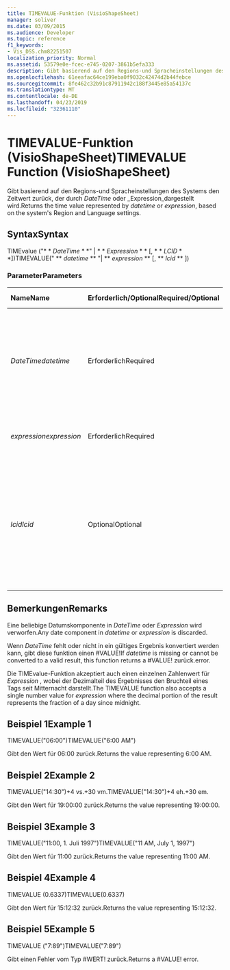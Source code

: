 ```yaml
---
title: TIMEVALUE-Funktion (VisioShapeSheet)
manager: soliver
ms.date: 03/09/2015
ms.audience: Developer
ms.topic: reference
f1_keywords:
- Vis_DSS.chm82251507
localization_priority: Normal
ms.assetid: 53579e0e-fcec-e745-0207-3861b5efa333
description: Gibt basierend auf den Regions-und Spracheinstellungen des Systems den Zeitwert zurück, der durch DateTime oder Expression dargestellt wird.
ms.openlocfilehash: 61eeafac64ce199eba0f9032c42474d2b44febce
ms.sourcegitcommit: 8fe462c32b91c87911942c188f3445e85a54137c
ms.translationtype: MT
ms.contentlocale: de-DE
ms.lasthandoff: 04/23/2019
ms.locfileid: "32361110"
---
```

# <a name="timevalue-function-visioshapesheet"></a><span data-ttu-id="8c060-103">TIMEVALUE-Funktion (VisioShapeSheet)</span><span class="sxs-lookup"><span data-stu-id="8c060-103">TIMEVALUE Function (VisioShapeSheet)</span></span>

<span data-ttu-id="8c060-104">Gibt basierend auf den Regions-und Spracheinstellungen des Systems den Zeitwert zurück, der durch _DateTime_ oder _Expression_dargestellt wird.</span><span class="sxs-lookup"><span data-stu-id="8c060-104">Returns the time value represented by  _datetime_ or  _expression_, based on the system's Region and Language settings.</span></span>
  
## <a name="syntax"></a><span data-ttu-id="8c060-105">Syntax</span><span class="sxs-lookup"><span data-stu-id="8c060-105">Syntax</span></span>

<span data-ttu-id="8c060-106">TIMEvalue ("\* \* *DateTime* \* \*" | \* \* *Expression* \* \* [, \* \* *LCID* \* \*])</span><span class="sxs-lookup"><span data-stu-id="8c060-106">TIMEVALUE(" \*\* *datetime* \*\* "| \*\* *expression* \*\* [, \*\* *lcid* \*\* ])</span></span> 
  
### <a name="parameters"></a><span data-ttu-id="8c060-107">Parameter</span><span class="sxs-lookup"><span data-stu-id="8c060-107">Parameters</span></span>

|<span data-ttu-id="8c060-108">**Name**</span><span class="sxs-lookup"><span data-stu-id="8c060-108">**Name**</span></span>|<span data-ttu-id="8c060-109">**Erforderlich/Optional**</span><span class="sxs-lookup"><span data-stu-id="8c060-109">**Required/Optional**</span></span>|<span data-ttu-id="8c060-110">**Datentyp**</span><span class="sxs-lookup"><span data-stu-id="8c060-110">**Data Type**</span></span>|<span data-ttu-id="8c060-111">**Beschreibung**</span><span class="sxs-lookup"><span data-stu-id="8c060-111">**Description**</span></span>|
|:-----|:-----|:-----|:-----|
| <span data-ttu-id="8c060-112">_DateTime_</span><span class="sxs-lookup"><span data-stu-id="8c060-112">_datetime_</span></span> <br/> |<span data-ttu-id="8c060-113">Erforderlich</span><span class="sxs-lookup"><span data-stu-id="8c060-113">Required</span></span>  <br/> |<span data-ttu-id="8c060-114">**String**</span><span class="sxs-lookup"><span data-stu-id="8c060-114">**String**</span></span> <br/> | <span data-ttu-id="8c060-115">Beliebige Zeichenfolge, die allgemein als Datums- und Zeitangabe erkannt wird, oder ein Bezug auf eine Zelle mit einer Datums- und Zeitangabe.</span><span class="sxs-lookup"><span data-stu-id="8c060-115">Any string commonly recognized as a date and time or a reference to a cell containing a date and time.</span></span>  <br/> |
| <span data-ttu-id="8c060-116">_expression_</span><span class="sxs-lookup"><span data-stu-id="8c060-116">_expression_</span></span> <br/> |<span data-ttu-id="8c060-117">Erforderlich</span><span class="sxs-lookup"><span data-stu-id="8c060-117">Required</span></span>  <br/> |<span data-ttu-id="8c060-118">**Variiert**</span><span class="sxs-lookup"><span data-stu-id="8c060-118">**Varies**</span></span> <br/> | <span data-ttu-id="8c060-119">Beliebiger Ausdruck, der eine Datums- und Zeitangabe liefert.</span><span class="sxs-lookup"><span data-stu-id="8c060-119">Any expression that yields a date and time.</span></span>  <br/> |
| <span data-ttu-id="8c060-120">_lcid_</span><span class="sxs-lookup"><span data-stu-id="8c060-120">_lcid_</span></span> <br/> |<span data-ttu-id="8c060-121">Optional</span><span class="sxs-lookup"><span data-stu-id="8c060-121">Optional</span></span>  <br/> |<span data-ttu-id="8c060-122">**Number**</span><span class="sxs-lookup"><span data-stu-id="8c060-122">**Number**</span></span> <br/> |<span data-ttu-id="8c060-123">Der lokale Bezeichner, der bei der Auswertung eines nicht lokalen Werts für datetime verwendet werden soll.</span><span class="sxs-lookup"><span data-stu-id="8c060-123">The locale identifier to be used in evaluating a nonlocal datetime.</span></span> <span data-ttu-id="8c060-124">Der lokale Bezeichner ist eine Zahl, die in den Systemkopfdateien beschrieben wird.</span><span class="sxs-lookup"><span data-stu-id="8c060-124">The locale identifier is a number described in the system header files.</span></span>  <br/> |
   
## <a name="remarks"></a><span data-ttu-id="8c060-125">Bemerkungen</span><span class="sxs-lookup"><span data-stu-id="8c060-125">Remarks</span></span>

<span data-ttu-id="8c060-126">Eine beliebige Datumskomponente in _DateTime_ oder _Expression_ wird verworfen.</span><span class="sxs-lookup"><span data-stu-id="8c060-126">Any date component in  _datetime_ or  _expression_ is discarded.</span></span> 
  
<span data-ttu-id="8c060-127">Wenn _DateTime_ fehlt oder nicht in ein gültiges Ergebnis konvertiert werden kann, gibt diese funktion einen #VALUE!</span><span class="sxs-lookup"><span data-stu-id="8c060-127">If  _datetime_ is missing or cannot be converted to a valid result, this function returns a #VALUE!</span></span> <span data-ttu-id="8c060-128">zurück.</span><span class="sxs-lookup"><span data-stu-id="8c060-128">error.</span></span> 
  
<span data-ttu-id="8c060-129">Die TIMEvalue-Funktion akzeptiert auch einen einzelnen Zahlenwert für _Expression_ , wobei der Dezimalteil des Ergebnisses den Bruchteil eines Tags seit Mitternacht darstellt.</span><span class="sxs-lookup"><span data-stu-id="8c060-129">The TIMEVALUE function also accepts a single number value for  _expression_ where the decimal portion of the result represents the fraction of a day since midnight.</span></span> 
  
## <a name="example-1"></a><span data-ttu-id="8c060-130">Beispiel 1</span><span class="sxs-lookup"><span data-stu-id="8c060-130">Example 1</span></span>

<span data-ttu-id="8c060-131">TIMEVALUE("06:00")</span><span class="sxs-lookup"><span data-stu-id="8c060-131">TIMEVALUE("6:00 AM")</span></span>
  
<span data-ttu-id="8c060-132">Gibt den Wert für 06:00 zurück.</span><span class="sxs-lookup"><span data-stu-id="8c060-132">Returns the value representing 6:00 AM.</span></span>
  
## <a name="example-2"></a><span data-ttu-id="8c060-133">Beispiel 2</span><span class="sxs-lookup"><span data-stu-id="8c060-133">Example 2</span></span>

<span data-ttu-id="8c060-134">TIMEVALUE("14:30")+4 vs.+30 vm.</span><span class="sxs-lookup"><span data-stu-id="8c060-134">TIMEVALUE("14:30")+4 eh.+30 em.</span></span>
  
<span data-ttu-id="8c060-135">Gibt den Wert für 19:00:00 zurück.</span><span class="sxs-lookup"><span data-stu-id="8c060-135">Returns the value representing 19:00:00.</span></span>
  
## <a name="example-3"></a><span data-ttu-id="8c060-136">Beispiel 3</span><span class="sxs-lookup"><span data-stu-id="8c060-136">Example 3</span></span>

<span data-ttu-id="8c060-137">TIMEVALUE("11:00, 1. Juli 1997")</span><span class="sxs-lookup"><span data-stu-id="8c060-137">TIMEVALUE("11 AM, July 1, 1997")</span></span>
  
<span data-ttu-id="8c060-138">Gibt den Wert für 11:00 zurück.</span><span class="sxs-lookup"><span data-stu-id="8c060-138">Returns the value representing 11:00 AM.</span></span>
  
## <a name="example-4"></a><span data-ttu-id="8c060-139">Beispiel 4</span><span class="sxs-lookup"><span data-stu-id="8c060-139">Example 4</span></span>

<span data-ttu-id="8c060-140">TIMEVALUE (0.6337)</span><span class="sxs-lookup"><span data-stu-id="8c060-140">TIMEVALUE(0.6337)</span></span>
  
<span data-ttu-id="8c060-141">Gibt den Wert für 15:12:32 zurück.</span><span class="sxs-lookup"><span data-stu-id="8c060-141">Returns the value representing 15:12:32.</span></span>
  
## <a name="example-5"></a><span data-ttu-id="8c060-142">Beispiel 5</span><span class="sxs-lookup"><span data-stu-id="8c060-142">Example 5</span></span>

<span data-ttu-id="8c060-143">TIMEVALUE ("7:89")</span><span class="sxs-lookup"><span data-stu-id="8c060-143">TIMEVALUE("7:89")</span></span>
  
<span data-ttu-id="8c060-p103">Gibt einen Fehler vom Typ #WERT! zurück.</span><span class="sxs-lookup"><span data-stu-id="8c060-p103">Returns a #VALUE! error.</span></span>
  

